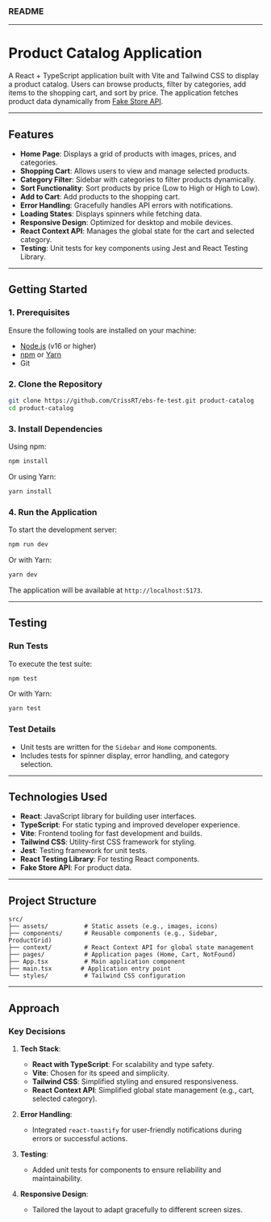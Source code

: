 ### README 

---

# **Product Catalog Application**

A React + TypeScript application built with Vite and Tailwind CSS to display a product catalog. Users can browse products, filter by categories, add items to the shopping cart, and sort by price. The application fetches product data dynamically from [Fake Store API](https://fakestoreapi.com/).

---

## **Features**

- **Home Page**: Displays a grid of products with images, prices, and categories.
- **Shopping Cart**: Allows users to view and manage selected products.
- **Category Filter**: Sidebar with categories to filter products dynamically.
- **Sort Functionality**: Sort products by price (Low to High or High to Low).
- **Add to Cart**: Add products to the shopping cart.
- **Error Handling**: Gracefully handles API errors with notifications.
- **Loading States**: Displays spinners while fetching data.
- **Responsive Design**: Optimized for desktop and mobile devices.
- **React Context API**: Manages the global state for the cart and selected category.
- **Testing**: Unit tests for key components using Jest and React Testing Library.

---

## **Getting Started**

### **1. Prerequisites**
Ensure the following tools are installed on your machine:
- [Node.js](https://nodejs.org/) (v16 or higher)
- [npm](https://www.npmjs.com/) or [Yarn](https://yarnpkg.com/)
- Git

### **2. Clone the Repository**
```bash
git clone https://github.com/CrissRT/ebs-fe-test.git product-catalog
cd product-catalog
```

### **3. Install Dependencies**
Using npm:
```bash
npm install
```

Or using Yarn:
```bash
yarn install
```

### **4. Run the Application**
To start the development server:
```bash
npm run dev
```

Or with Yarn:
```bash
yarn dev
```

The application will be available at `http://localhost:5173`.

---

## **Testing**

### **Run Tests**
To execute the test suite:
```bash
npm test
```

Or with Yarn:
```bash
yarn test
```

### **Test Details**
- Unit tests are written for the `Sidebar` and `Home` components.
- Includes tests for spinner display, error handling, and category selection.

---

## **Technologies Used**

- **React**: JavaScript library for building user interfaces.
- **TypeScript**: For static typing and improved developer experience.
- **Vite**: Frontend tooling for fast development and builds.
- **Tailwind CSS**: Utility-first CSS framework for styling.
- **Jest**: Testing framework for unit tests.
- **React Testing Library**: For testing React components.
- **Fake Store API**: For product data.

---

## **Project Structure**

```
src/
├── assets/          # Static assets (e.g., images, icons)
├── components/      # Reusable components (e.g., Sidebar, ProductGrid)
├── context/         # React Context API for global state management
├── pages/           # Application pages (Home, Cart, NotFound)
├── App.tsx          # Main application component
├── main.tsx        # Application entry point
└── styles/          # Tailwind CSS configuration
```

---

## **Approach**

### **Key Decisions**
1. **Tech Stack**:
   - **React with TypeScript**: For scalability and type safety.
   - **Vite**: Chosen for its speed and simplicity.
   - **Tailwind CSS**: Simplified styling and ensured responsiveness.
   - **React Context API**: Simplified global state management (e.g., cart, selected category).

2. **Error Handling**:
   - Integrated `react-toastify` for user-friendly notifications during errors or successful actions.

3. **Testing**:
   - Added unit tests for components to ensure reliability and maintainability.

4. **Responsive Design**:
   - Tailored the layout to adapt gracefully to different screen sizes.